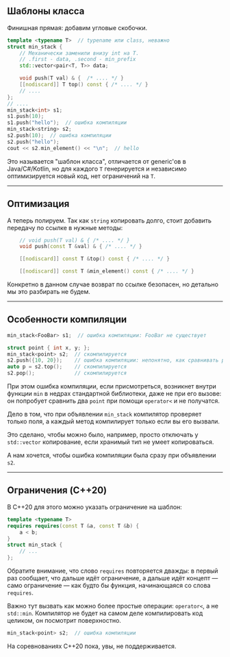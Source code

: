 ## Шаблоны класса
Финишная прямая: добавим угловые скобочки.

```c++
template <typename T>  // typename или class, неважно
struct min_stack {
    // Механически заменили внизу int на T.
    // .first - data, .second - min_prefix
    std::vector<pair<T, T>> data;

    void push(T val) & {  /* .... */ }
    [[nodiscard]] T top() const { /* .... */ }
    // ....
};
// ....
min_stack<int> s1;
s1.push(10);
s1.push("hello");  // ошибка компиляции
min_stack<string> s2;
s2.push(10);  // ошибка компиляции
s2.push("hello");
cout << s2.min_element() << "\n";  // hello
```

Это называется "шаблон класса", отличается от generic'ов в Java/C#/Kotlin, но для каждого `T` генерируется
и независимо оптимизируется новый код, нет ограничений на `T`.

---
## Оптимизация
А теперь полируем.
Так как `string` копировать долго, стоит добавить
передачу по ссылке в нужные методы:

```c++
    // void push(T val) & { /* .... */ }
    void push(const T &val) & { /* .... */ }

    [[nodiscard]] const T &top() const { /* .... */ }

    [[nodiscard]] const T &min_element() const { /* .... */ }
```

Конкретно в данном случае возврат по ссылке безопасен,
но детально мы это разбирать не будем.

---
## Особенности компиляции
```c++
min_stack<FooBar> s1;  // ошибка компиляции: FooBar не существует
```

```c++
struct point { int x, y; };
min_stack<point> s2;  // скомпилируется
s2.push({10, 20});    // ошибка компиляции: непонятно, как сравнивать point.
auto p = s2.top();    // скомпилируется
s2.pop();             // скомпилируется
```

При этом ошибка компиляции, если присмотреться,
возникнет внутри функции `min` в недрах стандартной библиотеки, даже не при его вызове:
он попробует сравнить два `point` при помощи `operator<` и не получатся.

Дело в том, что при объявлении `min_stack` компилятор проверяет только поля,
а каждый метод компилирует только если вы его вызвали.

Это сделано, чтобы можно было, например, просто отключать у
`std::vector` копирование, если хранимый тип не умеет копироваться.

А нам хочется, чтобы ошибка компиляции была сразу при объявлении `s2`.

---
## Ограничения (C++20)
В C++20 для этого можно указать ограничение на шаблон:

```c++
template <typename T>
requires requires(const T &a, const T &b) {
    a < b;
}
struct min_stack {
    // ...
};
```

Обратите внимание, что слово `requires` повторяется дважды:
в первый раз сообщает, что дальше идёт ограничение,
а дальше идёт концепт — само ограничение — как будто бы функция, начинающаяся со слова `requires`.

Важно тут вызвать как можно более простые операции: `operator<`, а не `std::min`.
Компилятор не будет на самом деле компилировать код целиком,
он посмотрит поверхностно.

```c++
min_stack<point> s2;  // ошибка компиляции
```

На соревнованиях C++20 пока, увы, не поддерживается.
